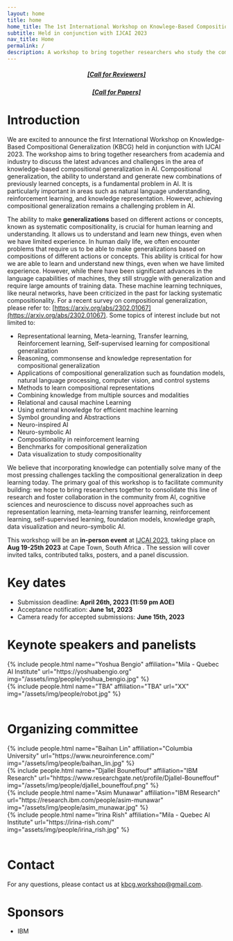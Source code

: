 ```yaml
---
layout: home
title: home
home_title: The 1st International Workshop on Knowlege-Based Compositional Generalization (KBCG)
subtitle: Held in conjunction with IJCAI 2023 
nav_title: Home
permalink: /
description: A workshop to bring together researchers who study the compositional generalization in AI, cognitive sciences and neuroscience with novel approaches such as representation learning, meta-learning, transfer learning, reinforcement learning, self-supervised learning, foundation models, knowledge graph, data visualization and neuro-symbolic AI.
---
```

<h5 style="text-align:center;"><a href="https://forms.gle/RGtpZXSkxgfkxMva6">[Call for Reviewers]</a></h5>
<h5 style="text-align:center;"><a href="https://knowledgeai.github.io/cfp/">[Call for Papers]</a></h5>

# Introduction

We are excited to announce the first International Workshop on Knowledge-Based Compositional Generalization (KBCG) held in conjunction with IJCAI 2023. The workshop aims to bring together researchers from academia and industry to discuss the latest advances and challenges in the area of knowledge-based compositional generalization in AI. Compositional generalization, the ability to understand and generate new combinations of previously learned concepts, is a fundamental problem in AI. It is particularly important in areas such as natural language understanding, reinforcement learning, and knowledge representation. However, achieving compositional generalization remains a challenging problem in AI.

The ability to make **generalizations** based on different actions or concepts, known as systematic compositionality, is crucial for human learning and understanding. It allows us to understand and learn new things, even when we have limited experience. In human daily life, we often encounter problems that require us to be able to make generalizations based on compositions of different actions or concepts. This ability is critical for how we are able to learn and understand new things, even when we have limited experience. However, while there have been significant advances in the language capabilities of machines, they still struggle with generalization and require large amounts of training data. These machine learning techniques, like neural networks, have been criticized in the past for lacking systematic compositionality. For a recent survey on compositional generalization, please refer to: [https://arxiv.org/abs/2302.01067](https://arxiv.org/abs/2302.01067). Some topics of interest include but not limited to:

- Representational learning, Meta-learning, Transfer learning, Reinforcement learning, Self-supervised learning for compositional generalization
- Reasoning, commonsense and knowledge representation for compositional generalization
- Applications of compositional generalization such as foundation models, natural language
  processing, computer vision, and control systems
- Methods to learn compositional representations
- Combining knowledge from multiple sources and modalities
- Relational and causal machine Learning
- Using external knowledge for efficient machine learning
- Symbol grounding and Abstractions
- Neuro-inspired AI
- Neuro-symbolic AI
- Compositionality in reinforcement learning
- Benchmarks for compositional generalization
- Data visualization to study compositionality

We believe that incorporating knowledge can potentially solve many of the most pressing challenges tackling the compositional generalization in deep learning today. The primary goal of this workshop is to facilitate community building: we hope to bring researchers together to consolidate this line of research and foster collaboration in the community from AI, cognitive sciences and neuroscience to discuss novel approaches such as representation learning, meta-learning transfer learning, reinforcement learning, self-supervised learning, foundation models, knowledge graph, data visualization and neuro-symbolic AI.

This workshop will be an **in-person event** at [IJCAI 2023](https://ijcai-23.org/), taking place on **Aug 19-25th 2023** at Cape Town, South Africa . The session will cover invited talks, contributed talks, posters, and a panel discussion.

# Key dates

* Submission deadline: **April 26th, 2023 (11:59 pm AOE)**
* Acceptance notification: **June 1st, 2023**
* Camera ready for accepted submissions: **June 15th, 2023**

# Keynote speakers and panelists

<div class="row p-2 g-2">
      <div class="col-sm-3">
          {% include people.html name="Yoshua Bengio" affiliation="Mila - Quebec AI Institute" url="https://yoshuabengio.org" img="/assets/img/people/yoshua_bengio.jpg" %}
      </div>
      <div class="col-sm-3">
          {% include people.html name="TBA" affiliation="TBA" url="XX" img="/assets/img/people/robot.jpg" %}
      </div>
  </div>
  <br>

# Organizing committee

<div class="row p-2 g-2">
      <div class="col-sm-3">
      {% include people.html name="Baihan Lin" affiliation="Columbia University" url="https://www.neuroinference.com/" img="/assets/img/people/baihan_lin.jpg" %}
      </div>
      <div class="col-sm-3">
  {% include people.html name="Djallel Bouneffouf" affiliation="IBM Research" url="hhttps://www.researchgate.net/profile/Djallel-Bouneffouf" img="/assets/img/people/djallel_bouneffouf.png" %}
      </div>
      <div class="col-sm-3">
  {% include people.html name="Asim Munawar" affiliation="IBM Research" url="https://research.ibm.com/people/asim-munawar" img="/assets/img/people/asim_munawar.jpg" %}
      </div>
      <div class="col-sm-3">
  {% include people.html name="Irina Rish" affiliation="Mila - Quebec AI Institute" url="https://irina-rish.com/" img="assets/img/people/irina_rish.jpg" %}
  </div>
  </div>
  <br>

# Contact

For any questions, please contact us at [kbcg.workshop@gmail.com](mailto:kbcg.workshop@gmail.com).

# Sponsors

* IBM
